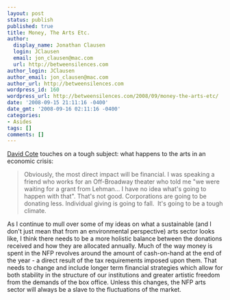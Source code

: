 ```yaml
---
layout: post
status: publish
published: true
title: Money, The Arts Etc.
author:
  display_name: Jonathan Clausen
  login: JClausen
  email: jon_clausen@mac.com
  url: http://betweensilences.com
author_login: JClausen
author_email: jon_clausen@mac.com
author_url: http://betweensilences.com
wordpress_id: 160
wordpress_url: http://betweensilences.com/2008/09/money-the-arts-etc/
date: '2008-09-15 21:11:16 -0400'
date_gmt: '2008-09-16 02:11:16 -0400'
categories:
- Asides
tags: []
comments: []
---
```

<p><a href="http://parabasis.typepad.com/blog/2008/09/money-the-arts-etc.html">David Cote</a> touches on a tough subject:  what happens to the arts in an economic crisis:</p>
<blockquote cite="http://parabasis.typepad.com/blog/2008/09/money-the-arts-etc.html"><p>
Obviously, the most direct impact will be financial. I was speaking a friend who works for an Off-Broadway theater who told me "we were waiting for a grant from Lehman... I have no idea what's going to happen with that". That's not good. Corporations are going to be donating less. Individual giving is going to fall.  It's going to be a tough climate.
</p></blockquote>
<p>As I continue to mull over some of my ideas on what a sustainable (and I don't just mean that from an environmental perspective) arts sector looks like, I think there needs to be a more holistic balance between the donations received and how they are allocated annually.  Much of the way money is spent in the NFP revolves around the amount of cash-on-hand at the end of the year - a direct result of the tax requirements imposed upon them.  That needs to change and include longer term financial strategies which allow for both stability in the structure of our institutions and greater artistic freedom from the demands of the box office. Unless this changes, the NFP arts sector will always be a slave to the fluctuations of the market.</p>
